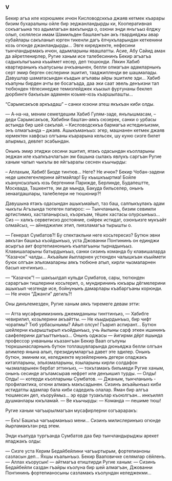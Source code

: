 ### V

Бекир агъа иле корюшмек ичюн Кисловодсккъа джаяв кетмек къарары бизим бухаралыны ойле бир эеджанландырды ки, Кооперативная сокъагъына тез адымлагъан вакътында о, озюни энди янъгъыз ёлджу олып, сюлялеси имам Шамильден башлангъан акъ гвардияджы авар субайлары сакъланып юрген тикенли дагъ ёлчукъларындан кеткенини козь огюнде джанландырды… 
Эвге киреджекте, нефесини тынчландырмакъ ичюн, адымларыны явашлатты.
Асие, Абу Сайид аман да айретленирлер, Ругие ханым исе талебесининъ Бекир агъагъа садыкълыгъына къыймет кесер, деп тюшюнди.
Лякин Хабиб квартиранынъ къапусыны ачкъанынен, белли олмагъан адамларнынъ серт эмир берген сеслерини эшитип, тааджипленди ве шашмалады.
Давушлар шаматасындан къадын агълавы айры эшитиле эди… 
Хабиб къапуны бирден ачты ве босагъада, даа эки саат эвель денъизни тап тюбюнден тёпесинедже темизлейджек къызыл фуртунаны беклеп дюрбинге бакъкъан адамнен юзьме-юзь къаршылашты…

“Сарымсакъов аркъадаш” – санки юзюни атеш якъкъан киби олды.

— А-на-на, меним семетдешим Хабиб Гулям-заде, янълышмасам, – деди Сарымсакъов, Хабибни баштан-аякъ сюзерек, санки о урбасы астында бир шей сакълай. – Кисловодсккъа бармагъа истединъизми, энъ олмагъанда – джаяв.
Ашыкъманъыз: эгер, машнанен кетмек джаяв юрмектен хавфсыз олгъаны къарарына кельсек, шу куню сизге билет алырмыз, девлет эсабындан.

Онынъ эмир этиджи сесини эшитип, ятакъ одасындан къолларыны эеджан иле къапкъачлагъан эм башына сылакъ явлукъ саргъан Ругие ханым чапып чыкъты ве яйгъаралы сеснен къычырды:

– Аллахым, Хабиб!
Бизде тинтюв…
Неге?
Не ичюн?
Бекир Чобан-задени неде шеклегенлерини айтмайлар!
Бу къышкъыртма!
Бойле къанунсызлыкъ юзь бергенини Парижде, Берлинде, Будапештте, Москвада, Ташкентте, эм де мында, Бакуда бильселер, онынъ зенаатдашлары, талебелери не тюшюнир?!

Давушына ятакъ одасындан ашыкъмайып, таз баш, салпыкъулакъ адам чыкъты
Агъзында тютеген папирос:
— Тынчланынъ, бизим севимли артистимиз, хасталанырсыз, къоркъам, тёшек хастасы олурсынъыз…
Сиз — халкъ серветисиз достояние, сийрек истидат, озюнъизге мукъайт олмайсыз, — айнеджилик этип, пиязламагъа тырышты о.

— Генерал Сумбатов?!
Бу спектакльни неге косьтересиз?
Бутюн эвни аякътан башкъа къойдынъыз, уста Джованни Понтининъ он единджи асыргъа аит фортепианонынъ къапагъыны тырнадынъыз.
Клавишаларыны батырдынъыз, санки сизинъ команда бу клавишаларда “Казачок” чалды…
Акъайым йылларнен устюнден чалышкъан къыймети буюк олгъан эльязмаларны аякъ тюбюне атып, кирли чызмаларнен басып кечтинъиз…

— “Казачок”! — шакъылдап кульди Сумбатов, сары, тютюнден сараргъан тишлерини косьтерип, о, мундирининъ юкъары дёгмелерини ашыкъып чезгенде исе, бойнунынъ дамарлары къабаргъаны корюнди. — Не ичюн “Джанги” дегиль?!

Оны динълемезден, Ругие ханым аякъ тиремеге девам этти:

— Атта мусафиримизнинъ джемиданыны тинттинъиз, — Хабибге чевирилип, козьлерини акъайтты. — Не къыдырдынъыз, бир чифт чорапмы?
Тюб урбасынымы?
Айып олсун!
Гъарип аспирант…
Бутюн шейлерни къарыштырып къойдынъыз, учь йылыны сарф эткен ишининъ саифелерини дагъыттынъыз…
Онынъ оджасы — йигирми дёрт яшында профессор унваныны къазангъан Бекир Ваап огълуны тюркшынасларнынъ бутюн топлашувларында дюньяджа белли олгъан алимлер янына алып, президиумларгъа давет эте эдилер.
Онынъ бутюн, эминим ки, келеджекте музейлернинъ дегери оладжакъ китапларыны, эльязмаларыны, языларыны кирли солдафон чызмаларынен бербат эттинъиз, — токътамакъ бильмеди Ругие ханым, онынъ сесинде агъламсырав нефрет иле денъишип турды.
— Олды!
Олды! — котерди къолларыны Сумбатов. — Джаным, тынчланынъ - профилактика, огюни алмакъ макъсадынен.
Сизинъ акъайынъыз киби истидатлы адамлар бала киби садедиль олалар.
Яман бир алгъа тюшмесин деп, къоруймыз… эр ерде тузакълар къоюлгъан… инкъиляп душманлары юкъламай. — Ве къычырды: — Команда — пешиме тюш!

Ругие ханым чагъырылмагъан мусафирлерни озгъараракъ:

— Ёкъ!
Башкъа чагъырманъыз мени…
Сизинъ милислеринъиз огюнде йырламакътан ред этем.

Энди къапуда тургъанда Сумбатов даа бир тынчландырыджы арекет япаджакъ олды:

— Сизге уста Керим Бедайбейлини чагъыртырым, фортепианоны сазласын деп…
Яхшы къалынъыз.
Бекир Вааповичке селямлар сёйленъ.
— Аллах къорусын! — айтмагъа етиштирди Ругие ханым: — Сизинъ Бедайбейли саздан гъайры къолуна бир шей алмагъан, Джованни Понтининъ фортепианосыны сазламакъ къолундан келеджекми...
